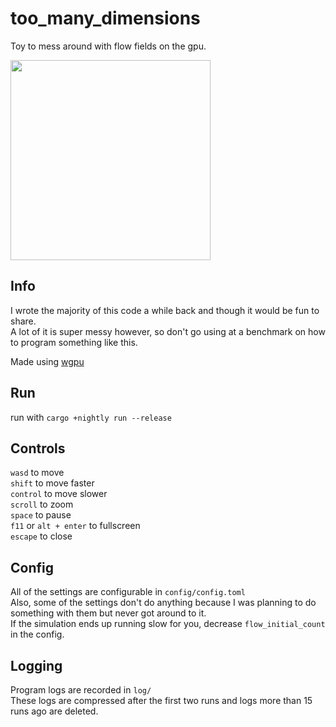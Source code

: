 # too_many_dimensions
Toy to mess around with flow fields on the gpu.  

<img width="320px" src="https://user-images.githubusercontent.com/34073738/123915518-34b2c000-d946-11eb-8b8b-17e610b7f0cf.gif">

## Info

I wrote the majority of this code a while back and though it would be fun to share.  
A lot of it is super messy however, so don't go using at a benchmark on how to program something like this.  

Made using [wgpu](https://crates.io/crates/wgpu)

## Run
run with `cargo +nightly run --release`  

## Controls
`wasd` to move  
`shift` to move faster  
`control` to move slower  
`scroll` to zoom  
`space` to pause  
`f11` or `alt + enter` to fullscreen  
`escape` to close  

## Config
All of the settings are configurable in `config/config.toml`  
Also, some of the settings don't do anything because I was planning to do something with them but never got around to it.  
If the simulation ends up running slow for you, decrease `flow_initial_count` in the config.

## Logging
Program logs are recorded in `log/`  
These logs are compressed after the first two runs and logs more than 15 runs ago are deleted.
